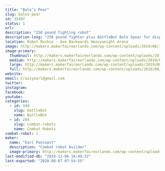 ```yaml
---
title: "Bale’s Pear"
slug: bales-pear
id: 35497
status: 1
url: 
description: "250 pound fighting robot"
description-long: "250 pound fighter plus BattleBot Bale Spear for display"
location: Robot Ruckus - Axe Backwards Heavyweight Arena
image: http://makers.makerfaireorlando.com/wp-content/uploads/2019/08/1FA4A91E-8066-47D0-870F-528691BD6792-1024x768.jpeg
image-primary:
  thumbnail: http://makers.makerfaireorlando.com/wp-content/uploads/2019/08/1FA4A91E-8066-47D0-870F-528691BD6792-150x150.jpeg
  medium: http://makers.makerfaireorlando.com/wp-content/uploads/2019/08/1FA4A91E-8066-47D0-870F-528691BD6792-300x225.jpeg
  large: http://makers.makerfaireorlando.com/wp-content/uploads/2019/08/1FA4A91E-8066-47D0-870F-528691BD6792-1024x768.jpeg
  full: http://makers.makerfaireorlando.com/wp-content/uploads/2019/08/1FA4A91E-8066-47D0-870F-528691BD6792.jpeg
website: 
email: Crazzyearl@gmail.com
twitter: 
instagram: 
facebook: 
youtube: 
categories:
  - id: 340
    slug: battlebot
    name: BattleBot
  - id: 284
    slug: combat-robots
    name: Combat Robots
combat-robot: 1
maker:
  name: "Earl Pancoast"
  description: "Combat robot builder"
  image-primary: http://makers.makerfaireorlando.com/wp-content/uploads/2017/08/12953188_1167146003309214_1268559014_o-1024x768.jpg
last-modified-db: "2019-11-06 16:49:32"
last-exported: "2020-08-07 07:54:55"
---
```

